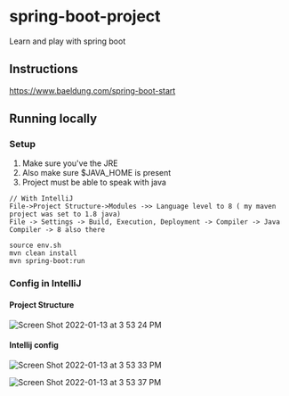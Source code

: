 # spring-boot-project
Learn and play with spring boot


## Instructions
https://www.baeldung.com/spring-boot-start

## Running locally
### Setup
1. Make sure you've the JRE 
2. Also make sure $JAVA_HOME is present 
3. Project must be able to speak with java
```
// With IntelliJ
File->Project Structure->Modules ->> Language level to 8 ( my maven project was set to 1.8 java)
File -> Settings -> Build, Execution, Deployment -> Compiler -> Java Compiler -> 8 also there
```
```shell script
source env.sh
mvn clean install
mvn spring-boot:run

```

### Config in IntelliJ
#### Project Structure
![Screen Shot 2022-01-13 at 3 53 24 PM](https://user-images.githubusercontent.com/19309898/149407867-80099e15-67bb-4ce9-be37-022dfb0c9ba0.png)


#### Intellij config
![Screen Shot 2022-01-13 at 3 53 33 PM](https://user-images.githubusercontent.com/19309898/149407790-cf5e7419-3ebd-481c-94d4-f076ec134958.png)

![Screen Shot 2022-01-13 at 3 53 37 PM](https://user-images.githubusercontent.com/19309898/149407798-b83a722a-0c19-4ea2-b405-8fc8e4adf629.png)







